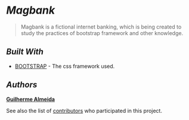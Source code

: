 # *__Magbank__*

>Magbank is a fictional internet banking, which is being created to study the practices of bootstrap framework and other knowledge.

## __*Built With*__

* [BOOTSTRAP](https://getbootstrap.com/) - The css framework used.

## __*Authors*__

[**Guilherme Almeida**](https://guisalmeida.com)

See also the list of [contributors](https://github.com/GuiSAlmeida/magbank/contributors) who participated in this project.